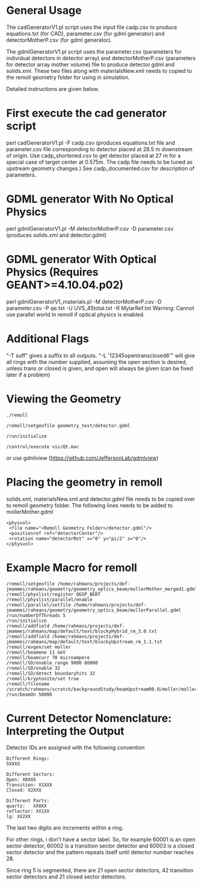 # General Usage

The cadGeneratorV1.pl script uses the input file cadp.csv to produce equations.txt (for CAD), parameter.csv (for gdml generator) and detectorMotherP.csv (for gdml generator).

The gdmlGeneratorV1.pl script uses the parameter.csv (parameters for individual detectors in detector array) and detectorMotherP.csv (parameters for detector array mother volume) file to produce detector.gdml and solids.xml. These two files along with materialsNew.xml needs to copied to the remoll geometry folder for using in simulation.

Detailed instructions are given below.


# First execute the cad generator script

perl cadGeneratorV1.pl -F cadp.csv 
(produces equations.txt file and parameter.csv file corresponding to detector placed at 28.5 m downstream of origin.
Use cadp_shortened.csv to get detector placed at 27 m for a special case of target center at 0.575m. The cadp file needs to be tuned as upstream geometry changes.)
See cadp_documented.csv for description of parameters.

# GDML generator With No Optical Physics
perl gdmlGeneratorV1.pl -M detectorMotherP.csv -D parameter.csv
(produces solids.xml and detector.gdml)


# GDML generator With Optical Physics (Requires GEANT>=4.10.04.p02)
perl gdmlGeneratorV1_materials.pl -M detectorMotherP.csv -D parameter.csv -P qe.txt -U UVS_45total.txt -R MylarRef.txt
Warning: Cannot use parallel world in remoll if optical physics is enabled.

# Additional Flags
"-T suff" gives a suffix to all outputs.
"-L '12345opentransclosed6'" will give all rings with the number supplied, assuming the open section is desired, unless trans or closed is given, and open will always be given (can be fixed later if a problem)


# Viewing the Geometry

```
./remoll

/remoll/setgeofile geometry_test/detector.gdml

/run/initialize

/control/execute vis/Qt.mac
```

or use gdmlview (https://github.com/JeffersonLab/gdmlview)


# Placing the geometry in remoll

solids.xml, materialsNew.xml and detector.gdml file needs to be copied over to remoll geometry folder. The following lines needs to be added to mollerMother.gdml
 ```
 <physvol>
  <file name="<Remoll Geometry Folder>/detector.gdml"/>
  <positionref ref="detectorCenter"/>
  <rotation name="detectorRot" x="0" y="pi/2" z="0"/>
 </physvol>
 ```

# Example Macro for remoll
```
/remoll/setgeofile /home/rahmans/projects/def-jmammei/rahmans/geometry/geometry_optics_beam/mollerMother_merged1.gdml
/remoll/physlist/register QGSP_BERT
/remoll/physlist/parallel/enable
/remoll/parallel/setfile /home/rahmans/projects/def-jmammei/rahmans/geometry/geometry_optics_beam/mollerParallel.gdml
/run/numberOfThreads 5
/run/initialize
/remoll/addfield /home/rahmans/projects/def-jmammei/rahmans/map/default/text/blockyHybrid_rm_3.0.txt
/remoll/addfield /home/rahmans/projects/def-jmammei/rahmans/map/default/text/blockyUpstream_rm_1.1.txt
/remoll/evgen/set moller
/remoll/beamene 11 GeV
/remoll/beamcurr 70 microampere
/remoll/SD/enable_range 9000 80000
/remoll/SD/enable 32
/remoll/SD/detect boundaryhits 32
/remoll/kryptonite/set true
/remoll/filename /scratch/rahmans/scratch/backgroundStudy/beamUpstreamR0.0/moller/moller_1.root
/run/beamOn 50000
```               


# Current Detector Nomenclature: Interpreting the Output 
Detector IDs are assigned with the following convention
```
Different Rings:
5XXXX

Different Sectors:
Open: X0XXX
Transition: X1XXX
Closed: X2XXX

Different Parts:
quartz:   XX0XX  
reflector: XX1XX 
lg: XX2XX
```
The last two digits are increments within a ring.

For other rings, i don't have a sector label. So, for example 60001 is an open sector detector, 60002 is a transition sector detector and 60003 is a closed sector detector and the pattern repeats itself until detector number reaches 28.

Since ring 5 is segmented, there are 21 open sector detectors, 42 transition sector detectors and 21 closed sector detectors.

